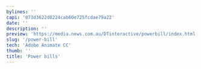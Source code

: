 ```yaml
---
bylines: ''
capi: '873d3622d8224cab60e725fcdae79a22'
date: ''
description: ''
preview: 'https://media.news.com.au/DTinteractive/powerbill/index.html'
slug: '/power-bill'
tech: 'Adobe Animate CC'
thumb: ''
title: 'Power bills'
---
```

